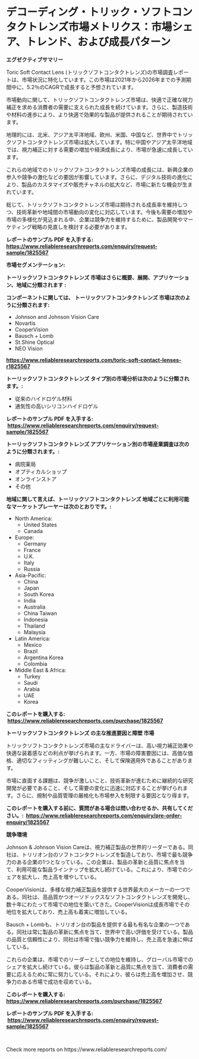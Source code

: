 <p><h1>デコーディング・トリック・ソフトコンタクトレンズ市場メトリクス：市場シェア、トレンド、および成長パターン</h1></p><p><strong>エグゼクティブサマリー</strong></p>
<p><p>Toric Soft Contact Lens (トリックソフトコンタクトレンズ)の市場調査レポートは、市場状況に特化しています。この市場は2021年から2026年までの予測期間中に、5.2％のCAGRで成長すると予想されています。</p><p>市場動向に関して、トリックソフトコンタクトレンズ市場は、快適で正確な視力補正を求める消費者の需要に支えられた成長を続けています。さらに、製造技術や材料の進歩により、より快適で効果的な製品が提供されることが期待されています。</p><p>地理的には、北米、アジア太平洋地域、欧州、米国、中国など、世界中でトリックソフトコンタクトレンズ市場は拡大しています。特に中国やアジア太平洋地域では、視力補正に対する需要の増加や経済成長により、市場が急速に成長しています。</p><p>これらの地域でのトリックソフトコンタクトレンズ市場の成長には、新興企業の参入や競争の激化などの要因が影響しています。さらに、デジタル技術の進化により、製品のカスタマイズや販売チャネルの拡大など、市場に新たな機会が生まれています。</p><p>総じて、トリックソフトコンタクトレンズ市場は期待される成長率を維持しつつ、技術革新や地域間の市場動向の変化に対応しています。今後も需要の増加や市場の多様化が見込まれる中、企業は競争力を維持するために、製品開発やマーケティング戦略の見直しを検討する必要があります。</p></p>
<p><strong>レポートのサンプル PDF を入手する: <a href="https://www.reliableresearchreports.com/enquiry/request-sample/1825567">https://www.reliableresearchreports.com/enquiry/request-sample/1825567</a></strong></p>
<p><strong>市場セグメンテーション:</strong></p>
<p><strong> トーリックソフトコンタクトレンズ 市場はさらに概要、展開、アプリケーション、地域に分類されます :</strong></p>
<p><strong>コンポーネントに関しては、 トーリックソフトコンタクトレンズ 市場は次のように分類されます: &nbsp;</strong></p>
<p><ul><li>Johnson and Johnson Vision Care</li><li>Novartis</li><li>CooperVision</li><li>Bausch + Lomb</li><li>St.Shine Optical</li><li>NEO Vision</li></ul></p>
<p><strong><a href="https://www.reliableresearchreports.com/toric-soft-contact-lenses-r1825567">https://www.reliableresearchreports.com/toric-soft-contact-lenses-r1825567</a></strong></p>
<p><strong> トーリックソフトコンタクトレンズ タイプ別の市場分析は次のように分類されます。:</strong></p>
<p><ul><li>従来のハイドロゲル材料</li><li>通気性の高いシリコンハイドロゲル</li></ul></p>
<p><strong>レポートのサンプル PDF を入手する: &nbsp;<a href="https://www.reliableresearchreports.com/enquiry/request-sample/1825567">https://www.reliableresearchreports.com/enquiry/request-sample/1825567</a></strong></p>
<p><strong> トーリックソフトコンタクトレンズ アプリケーション別の市場産業調査は次のように分類されます。:</strong></p>
<p><ul><li>病院薬局</li><li>オプティカルショップ</li><li>オンラインストア</li><li>その他</li></ul></p>
<p><strong>地域に関して言えば、トーリックソフトコンタクトレンズ 地域ごとに利用可能なマーケットプレーヤーは次のとおりです。:</strong></p>
<p><ul>
    <li>
        North America:
        <ul>
            <li>United States</li>
            <li>Canada</li>
        </ul>
    </li>
    <li>
        Europe:
        <ul>
            <li>Germany</li>
            <li>France</li>
            <li>U.K.</li>
            <li>Italy</li>
            <li>Russia</li>
        </ul>
    </li>
    <li>
        Asia-Pacific:
        <ul>
            <li>China</li>
            <li>Japan</li>
            <li>South Korea</li>
            <li>India</li>
            <li>Australia</li>
            <li>China Taiwan</li>
            <li>Indonesia</li>
            <li>Thailand</li>
            <li>Malaysia</li>
        </ul>
    </li>
    <li>
        Latin America:
        <ul>
            <li>Mexico</li>
            <li>Brazil</li>
            <li>Argentina Korea</li>
            <li>Colombia</li>
        </ul>
    </li>
    <li>
        Middle East & Africa:
        <ul>
            <li>Turkey</li>
            <li>Saudi</li>
            <li>Arabia</li>
            <li>UAE</li>
            <li>Korea</li>
        </ul>
    </li>
    </ul></p>
<p><strong>このレポートを購入する: &nbsp;<a href="https://www.reliableresearchreports.com/purchase/1825567">https://www.reliableresearchreports.com/purchase/1825567</a></strong></p>
<p><strong>トーリックソフトコンタクトレンズ の主な推進要因と障壁 市場</strong></p>
<p><p>トリックソフトコンタクトレンズ市場の主なドライバーは、高い視力補正効果や快適な装着感などの利点が挙げられます。一方、市場の障害要因には、高価な価格、適切なフィッティングが難しいこと、そして保険適用外であることがあります。</p><p>市場に直面する課題は、競争が激しいこと、技術革新が進むために継続的な研究開発が必要であること、そして需要の変化に迅速に対応することが挙げられます。さらに、規制や品質管理の厳格化も市場参入を制限する要因となり得ます。</p></p>
<p><strong>このレポートを購入する前に、質問がある場合は問い合わせるか、共有してください。:&nbsp; <a href="https://www.reliableresearchreports.com/enquiry/pre-order-enquiry/1825567">https://www.reliableresearchreports.com/enquiry/pre-order-enquiry/1825567</a></strong></p>
<p><strong>競争環境</strong></p>
<p><p>Johnson & Johnson Vision Careは、視力補正製品の世界的リーダーである。同社は、トリリオン台のソフトコンタクトレンズを製造しており、市場で最も競争力のある企業の1つとなっている。この企業は、製品の革新と品質に焦点を当て、利用可能な製品ラインナップを拡大し続けている。これにより、市場でのシェアを拡大し、売上高を増やしている。</p><p>CooperVisionは、多様な視力補正製品を提供する世界最大のメーカーの一つである。同社は、高品質かつオーソドックスなソフトコンタクトレンズを開発し、数十年にわたって市場での地位を築いてきた。CooperVisionは成長市場でその地位を拡大しており、売上高も着実に増加している。</p><p>Bausch + Lombも、トリリオン台の製品を提供する最も有名な企業の一つである。同社は常に製品の革新に焦点を当て、世界中で高い評価を受けている。製品の品質と信頼性により、同社は市場で強い競争力を維持し、売上高を急速に伸ばしている。</p><p>これらの企業は、市場でのリーダーとしての地位を維持し、グローバル市場でのシェアを拡大し続けている。彼らは製品の革新と品質に焦点を当て、消費者の需要に応えるために常に努力している。それにより、彼らは売上高を増加させ、競争力のある市場で成功を収めている。</p></p>
<p><strong>このレポートを購入する: &nbsp; <a href="https://www.reliableresearchreports.com/purchase/1825567">https://www.reliableresearchreports.com/purchase/1825567</a></strong></p>
<p><strong>レポートのサンプル PDF を入手する: &nbsp;<a href="https://www.reliableresearchreports.com/enquiry/request-sample/1825567">https://www.reliableresearchreports.com/enquiry/request-sample/1825567</a></strong><strong></strong></p>
<p>&nbsp;</p>
<p>Check more reports on https://www.reliableresearchreports.com/</p>